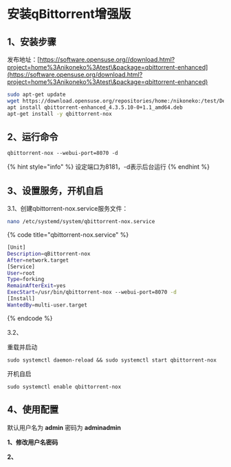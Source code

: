 # 安装qBittorrent增强版

## 1、安装步骤

发布地址：[https://software.opensuse.org//download.html?project=home%3Anikoneko%3Atest\&package=qbittorrent-enhanced](https://software.opensuse.org/download.html?project=home%3Anikoneko%3Atest\&package=qbittorrent-enhanced)

```bash
sudo apt-get update
wget https://download.opensuse.org/repositories/home:/nikoneko:/test/Debian_10/amd64/qbittorrent-enhanced_4.3.5.10-0+1.1_amd64.deb
apt install qbittorrent-enhanced_4.3.5.10-0+1.1_amd64.deb
apt-get install -y qbittorrent-nox
```

## 2、运行命令

```
qbittorrent-nox --webui-port=8070 -d
```

{% hint style="info" %}
&#x20;设定端口为8181，-d表示后台运行
{% endhint %}

## 3、设置服务，开机自启

3.1、创建qbittorrent-nox.service服务文件：

```bash
nano /etc/systemd/system/qbittorrent-nox.service
```

{% code title="qbittorrent-nox.service" %}
```bash
[Unit]
Description=qBittorrent-nox
After=network.target
[Service]
User=root
Type=forking
RemainAfterExit=yes
ExecStart=/usr/bin/qbittorrent-nox --webui-port=8070 -d
[Install]
WantedBy=multi-user.target
```
{% endcode %}

3.2、

重载并启动

```
sudo systemctl daemon-reload && sudo systemctl start qbittorrent-nox
```

开机自启

```
sudo systemctl enable qbittorrent-nox
```

## 4、使用配置

&#x20;默认用户名为 **admin** 密码为 **adminadmin**

**1、修改用户名密码**

**2、**
